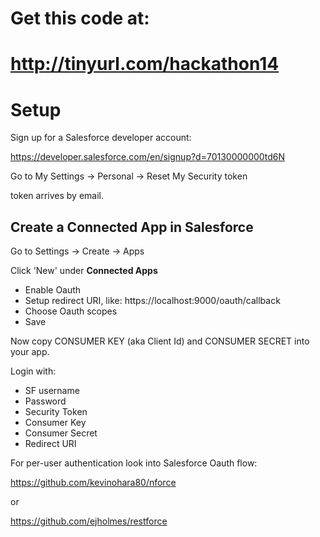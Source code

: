 # Get this code at:

# http://tinyurl.com/hackathon14

# Setup

Sign up for a Salesforce developer account: 

https://developer.salesforce.com/en/signup?d=70130000000td6N


Go to My Settings -> Personal -> Reset My Security token

token arrives by email.

## Create a Connected App in Salesforce

Go to Settings -> Create -> Apps

Click 'New' under **Connected Apps**

- Enable Oauth
- Setup redirect URI, like: https://localhost:9000/oauth/callback
- Choose Oauth scopes
- Save


Now copy CONSUMER KEY (aka Client Id) and CONSUMER SECRET into your app.

Login with:

- SF username
- Password
- Security Token
- Consumer Key
- Consumer Secret
- Redirect URI

For per-user authentication look into Salesforce Oauth flow:

https://github.com/kevinohara80/nforce

or

https://github.com/ejholmes/restforce





